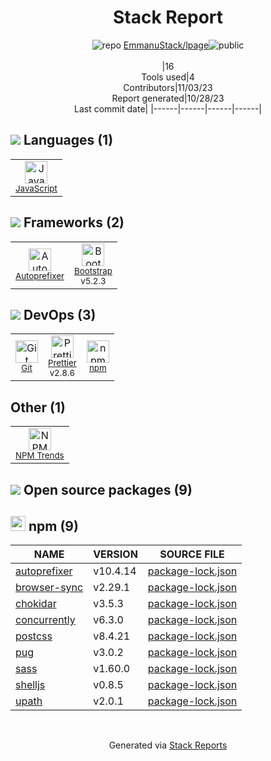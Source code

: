 <div align="center">

# Stack Report
![](https://img.stackshare.io/repo.svg "repo") [EmmanuStack/lpage](https://github.com/EmmanuStack/lpage)![](https://img.stackshare.io/public_badge.svg "public")
<br/><br/>
|16<br/>Tools used|4<br/>Contributors|11/03/23 <br/>Report generated|10/28/23<br/>Last commit date|
|------|------|------|------|
</div>

## <img src='https://img.stackshare.io/languages.svg'/> Languages (1)
<table><tr>
  <td align='center'>
  <img width='36' height='36' src='https://img.stackshare.io/service/1209/javascript.jpeg' alt='JavaScript'>
  <br>
  <sub><a href="https://developer.mozilla.org/en-US/docs/Web/JavaScript">JavaScript</a></sub>
  <br>
  <sub></sub>
</td>

</tr>
</table>

## <img src='https://img.stackshare.io/frameworks.svg'/> Frameworks (2)
<table><tr>
  <td align='center'>
  <img width='36' height='36' src='https://img.stackshare.io/service/2202/72d087642cfce6fef6f2dabec5bf49e8_400x400.png' alt='Autoprefixer'>
  <br>
  <sub><a href="https://github.com/postcss/autoprefixer">Autoprefixer</a></sub>
  <br>
  <sub></sub>
</td>

<td align='center'>
  <img width='36' height='36' src='https://img.stackshare.io/service/1101/C9QJ7V3X.png' alt='Bootstrap'>
  <br>
  <sub><a href="http://getbootstrap.com/">Bootstrap</a></sub>
  <br>
  <sub>v5.2.3</sub>
</td>

</tr>
</table>

## <img src='https://img.stackshare.io/devops.svg'/> DevOps (3)
<table><tr>
  <td align='center'>
  <img width='36' height='36' src='https://img.stackshare.io/service/1046/git.png' alt='Git'>
  <br>
  <sub><a href="http://git-scm.com/">Git</a></sub>
  <br>
  <sub></sub>
</td>

<td align='center'>
  <img width='36' height='36' src='https://img.stackshare.io/service/7035/default_66f265943abed56bcdbfca1c866a4261b1fbb063.jpg' alt='Prettier'>
  <br>
  <sub><a href="https://prettier.io/">Prettier</a></sub>
  <br>
  <sub>v2.8.6</sub>
</td>

<td align='center'>
  <img width='36' height='36' src='https://img.stackshare.io/service/1120/lejvzrnlpb308aftn31u.png' alt='npm'>
  <br>
  <sub><a href="https://www.npmjs.com/">npm</a></sub>
  <br>
  <sub></sub>
</td>

</tr>
</table>

## Other (1)
<table><tr>
  <td align='center'>
  <img width='36' height='36' src='https://img.stackshare.io/service/12294/empty-logo-square.png' alt='NPM Trends'>
  <br>
  <sub><a href="https://www.npmtrends.com/">NPM Trends</a></sub>
  <br>
  <sub></sub>
</td>

</tr>
</table>


## <img src='https://img.stackshare.io/group.svg' /> Open source packages (9)</h2>

## <img width='24' height='24' src='https://img.stackshare.io/service/1120/lejvzrnlpb308aftn31u.png'/> npm (9)

|NAME|VERSION|SOURCE FILE|
|------|------|------|
|[autoprefixer](https://github.com/postcss/autoprefixer)|v10.4.14|[package-lock.json](https://github.com/EmmanuStack/lpage/blob/master/package-lock.json)|
|[browser-sync](https://browsersync.io/)|v2.29.1|[package-lock.json](https://github.com/EmmanuStack/lpage/blob/master/package-lock.json)|
|[chokidar](https://github.com/paulmillr/chokidar)|v3.5.3|[package-lock.json](https://github.com/EmmanuStack/lpage/blob/master/package-lock.json)|
|[concurrently](https://github.com/kimmobrunfeldt/concurrently)|v6.3.0|[package-lock.json](https://github.com/EmmanuStack/lpage/blob/master/package-lock.json)|
|[postcss](https://postcss.org/)|v8.4.21|[package-lock.json](https://github.com/EmmanuStack/lpage/blob/master/package-lock.json)|
|[pug](https://pugjs.org)|v3.0.2|[package-lock.json](https://github.com/EmmanuStack/lpage/blob/master/package-lock.json)|
|[sass](https://github.com/sass/dart-sass)|v1.60.0|[package-lock.json](https://github.com/EmmanuStack/lpage/blob/master/package-lock.json)|
|[shelljs](http://github.com/shelljs/shelljs)|v0.8.5|[package-lock.json](https://github.com/EmmanuStack/lpage/blob/master/package-lock.json)|
|[upath](http://github.com/anodynos/upath/)|v2.0.1|[package-lock.json](https://github.com/EmmanuStack/lpage/blob/master/package-lock.json)|

<br/>
<div align='center'>

Generated via [Stack Reports](https://stackshare.io/stack-report)
